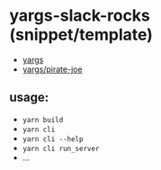 # yargs-slack-rocks (snippet/template)

- [yargs](https://yargs.js.org/)
- [yargs/pirate-joe](https://github.com/yargs/pirate-joe)

## usage:

- `yarn build`
- `yarn cli`
- `yarn cli --help`
- `yarn cli run_server`
- ...
